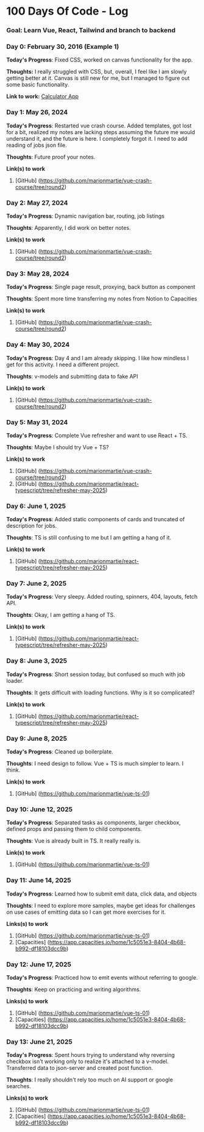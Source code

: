# 100 Days Of Code - Log

### Goal: Learn Vue, React, Tailwind and branch to backend

### Day 0: February 30, 2016 (Example 1)

**Today's Progress**: Fixed CSS, worked on canvas functionality for the app.

**Thoughts:** I really struggled with CSS, but, overall, I feel like I am slowly getting better at it. Canvas is still new for me, but I managed to figure out some basic functionality.

**Link to work:** [Calculator App](http://www.example.com)

### Day 1: May 26, 2024

**Today's Progress**: Restarted vue crash course. Added templates, got lost for a bit, realized my notes are lacking steps assuming the future me would understand it, and the future is here. I completely forgot it. I need to add reading of jobs json file.

**Thoughts**: Future proof your notes.

**Link(s) to work**
1. [GitHub] (https://github.com/marionmartie/vue-crash-course/tree/round2)

### Day 2: May 27, 2024

**Today's Progress**: Dynamic navigation bar, routing, job listings

**Thoughts**: Apparently, I did work on better notes.

**Link(s) to work**
1. [GitHub] (https://github.com/marionmartie/vue-crash-course/tree/round2)

### Day 3: May 28, 2024

**Today's Progress**: Single page result, proxying, back button as component

**Thoughts**: Spent more time transferring my notes from Notion to Capacities

**Link(s) to work**
1. [GitHub] (https://github.com/marionmartie/vue-crash-course/tree/round2)

### Day 4: May 30, 2024

**Today's Progress**: Day 4 and I am already skipping. I like how mindless I get for this activity. I need a different project.

**Thoughts**: v-models and submitting data to fake API

**Link(s) to work**
1. [GitHub] (https://github.com/marionmartie/vue-crash-course/tree/round2)

### Day 5: May 31, 2024

**Today's Progress**: Complete Vue refresher and want to use React + TS.

**Thoughts**: Maybe I should try Vue + TS?

**Link(s) to work**
1. [GitHub] (https://github.com/marionmartie/vue-crash-course/tree/round2)
2. [GitHub] (https://github.com/marionmartie/react-typescript/tree/refresher-may-2025)

### Day 6: June 1, 2025

**Today's Progress**: Added static components of cards and truncated of description for jobs.

**Thoughts**: TS is still confusing to me but I am getting a hang of it.

**Link(s) to work**
1. [GitHub] (https://github.com/marionmartie/react-typescript/tree/refresher-may-2025)

### Day 7: June 2, 2025

**Today's Progress**: Very sleepy. Added routing, spinners, 404, layouts, fetch API.

**Thoughts**: Okay, I am getting a hang of TS.

**Link(s) to work**
1. [GitHub] (https://github.com/marionmartie/react-typescript/tree/refresher-may-2025)

### Day 8: June 3, 2025

**Today's Progress**: Short session today, but confused so much with job loader.

**Thoughts**: It gets difficult with loading functions. Why is it so complicated?

**Link(s) to work**
1. [GitHub] (https://github.com/marionmartie/react-typescript/tree/refresher-may-2025)

### Day 9: June 8, 2025

**Today's Progress**: Cleaned up boilerplate.

**Thoughts**: I need design to follow. Vue + TS is much simpler to learn. I think.

**Link(s) to work**
1. [GitHub] (https://github.com/marionmartie/vue-ts-01)

### Day 10: June 12, 2025

**Today's Progress**: Separated tasks as components, larger checkbox, defined props and passing them to child components.

**Thoughts**: Vue is already built in TS. It really really is.

**Link(s) to work**
1. [GitHub] (https://github.com/marionmartie/vue-ts-01)

### Day 11: June 14, 2025

**Today's Progress**: Learned how to submit emit data, click data, and objects

**Thoughts**: I need to explore more samples, maybe get ideas for challenges on use cases of emitting data so I can get more exercises for it.

**Links(s) to work**
1. [GitHub] (https://github.com/marionmartie/vue-ts-01)
1. [Capacities] (https://app.capacities.io/home/1c5051e3-8404-4b68-b992-df18103dcc9b)

### Day 12: June 17, 2025

**Today's Progress**: Practiced how to emit events without referring to google.

**Thoughts**: Keep on practicing and writing algorithms.

**Links(s) to work**
1. [GitHub] (https://github.com/marionmartie/vue-ts-01)
1. [Capacities] (https://app.capacities.io/home/1c5051e3-8404-4b68-b992-df18103dcc9b)

### Day 13: June 21, 2025

**Today's Progress**: Spent hours trying to understand why reversing checkbox isn't working only to realize it's attached to a v-model. Transferred data to json-server and created post function.

**Thoughts**: I really shouldn't rely too much on AI support or google searches.

**Links(s) to work**
1. [GitHub] (https://github.com/marionmartie/vue-ts-01)
1. [Capacities] (https://app.capacities.io/home/1c5051e3-8404-4b68-b992-df18103dcc9b)